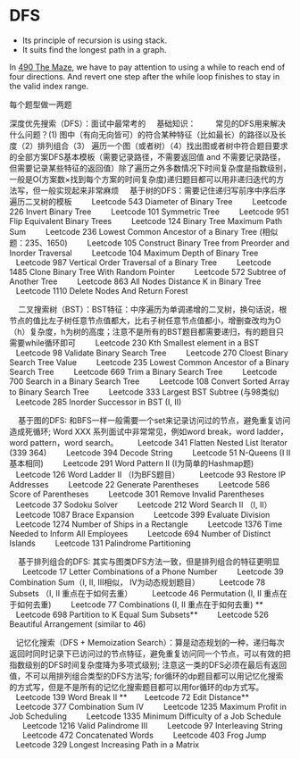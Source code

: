 # DFS

- Its principle of recursion is using stack. 
- It suits find the longest path in a graph.

In [490 The Maze](./490_the_maze.py), we have to pay attention to using a while to reach end of four directions. And revert one step after the while loop finishes to stay in the valid index range. 

每个题型做一两题

深度优先搜索（DFS）：面试中最常考的
    基础知识：
        常见的DFS用来解决什么问题？(1) 图中（有向无向皆可）的符合某种特征（比如最长）的路径以及长度（2）排列组合（3） 遍历一个图（或者树）（4）找出图或者树中符合题目要求的全部方案DFS基本模板（需要记录路径，不需要返回值 and 不需要记录路径，但需要记录某些特征的返回值）除了遍历之外多数情况下时间复杂度是指数级别，一般是O(方案数×找到每个方案的时间复杂度)递归题目都可以用非递归迭代的方法写，但一般实现起来非常麻烦
    基于树的DFS：需要记住递归写前序中序后序遍历二叉树的模板
        Leetcode 543 Diameter of Binary Tree
        Leetcode 226 Invert Binary Tree
        Leetcode 101 Symmetric Tree
        Leetcode 951 Flip Equivalent Binary Trees
        Leetcode 124 Binary Tree Maximum Path Sum
        Leetcode 236 Lowest Common Ancestor of a Binary Tree (相似题：235、1650)
        Leetcode 105 Construct Binary Tree from Preorder and Inorder Traversal
        Leetcode 104 Maximum Depth of Binary Tree
        Leetcode 987 Vertical Order Traversal of a Binary Tree
        Leetcode 1485 Clone Binary Tree With Random Pointer
        Leetcode 572 Subtree of Another Tree
        Leetcode 863 All Nodes Distance K in Binary Tree
        Leetcode 1110 Delete Nodes And Return Forest

    二叉搜索树（BST）：BST特征：中序遍历为单调递增的二叉树，换句话说，根节点的值比左子树任意节点值都大，比右子树任意节点值都小，增删查改均为O（h）复杂度，h为树的高度；注意不是所有的BST题目都需要递归，有的题目只需要while循环即可
        Leetcode 230 Kth Smallest element in a BST
        Leetcode 98 Validate Binary Search Tree
        Leetcode 270 Cloest Binary Search Tree Value
        Leetcode 235 Lowest Common Ancestor of a Binary Search Tree
        Leetcode 669 Trim a Binary Search Tree
        Leetcode 700 Search in a Binary Search Tree
        Leetcode 108 Convert Sorted Array to Binary Search Tree
        Leetcode 333 Largest BST Subtree (与98类似)
        Leetcode 285 Inorder Successor in BST (I, II)

    基于图的DFS: 和BFS一样一般需要一个set来记录访问过的节点，避免重复访问造成死循环; Word XXX 系列面试中非常常见，例如word break，word ladder，word pattern，word search。
        Leetcode 341 Flatten Nested List Iterator (339 364)
        Leetcode 394 Decode String
        Leetcode 51 N-Queens (I II基本相同)
        Leetcode 291 Word Pattern II (I为简单的Hashmap题)
        Leetcode 126 Word Ladder II （I为BFS题目）
        Leetcode 93 Restore IP Addresses
        Leetcode 22 Generate Parentheses
        Leetcode 586 Score of Parentheses
        Leetcode 301 Remove Invalid Parentheses
        Leetcode 37 Sodoku Solver
        Leetcode 212 Word Search II （I, II）
        Leetcode 1087 Brace Expansion
        Leetcode 399 Evaluate Division
        Leetcode 1274 Number of Ships in a Rectangle
        Leetcode 1376 Time Needed to Inform All Employees
        Leetcode 694 Number of Distinct Islands
        Leetcode 131 Palindrome Partitioning

    基于排列组合的DFS: 其实与图类DFS方法一致，但是排列组合的特征更明显
        Leetcode 17 Letter Combinations of a Phone Number
        Leetcode 39 Combination Sum（I, II, III相似， IV为动态规划题目）
        Leetcode 78 Subsets （I, II 重点在于如何去重）
        Leetcode 46 Permutation (I, II 重点在于如何去重)
        Leetcode 77 Combinations (I, II 重点在于如何去重)
**        Leetcode 698 Partition to K Equal Sum Subsets**
        Leetcode 526 Beautiful Arrangement (similar to 46)

   记忆化搜索（DFS + Memoization Search）：算是动态规划的一种，递归每次返回时同时记录下已访问过的节点特征，避免重复访问同一个节点，可以有效的把指数级别的DFS时间复杂度降为多项式级别; 注意这一类的DFS必须在最后有返回值，不可以用排列组合类型的DFS方法写; for循环的dp题目都可以用记忆化搜索的方式写，但是不是所有的记忆化搜索题目都可以用for循环的dp方式写。
        Leetcode 139 Word Break II
**        Leetcode 72 Edit Distance**
        Leetcode 377 Combination Sum IV
        Leetcode 1235 Maximum Profit in Job Scheduling
        Leetcode 1335 Minimum Difficulty of a Job Schedule
        Leetcode 1216 Valid Palindrome III
        Leetcode 97 Interleaving String
        Leetcode 472 Concatenated Words
        Leetcode 403 Frog Jump
        Leetcode 329 Longest Increasing Path in a Matrix
